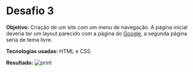 <h1>Desafio 3</h1>

<b>Objetivo:</b> Criação de um site com um menu de navegação. A página inicial deveria ter um layout parecido com a página do [Google](https://www.google.com.br/?hl=pt-BR), a segunda página seria de tema livre.

<b>Tecnologias usadas:</b> HTML e CSS.

<b>Resultado:</b>
![print](https://github.com/emanuellisntos/Kick-Modulos1e2/assets/99870160/ca0fdb38-9fef-4b2f-8cde-3f2cee28045e)
